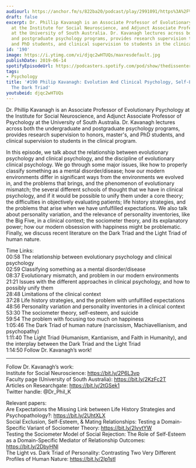 ```yaml
---
audiourl: https://anchor.fm/s/822ba20/podcast/play/2991091/https%3A%2F%2Fd3ctxlq1ktw2nl.cloudfront.net%2Fproduction%2F2019-3-20%2F13203117-44100-2-e143c27a5efc8.m4a
draft: false
excerpt: Dr. Phillip Kavanagh is an Associate Professor of Evolutionary Psychology
  at the Institute for Social Neuroscience, and Adjunct Associate Professor of Psychology
  at the University of South Australia. Dr. Kavanagh lectures across both the undergraduate
  and postgraduate psychology programs, provides research supervision to honors, master's,
  and PhD students, and clinical supervision to students in the clinical program.
id: '190'
image: https://i.ytimg.com/vi/djqc2wHTUQs/maxresdefault.jpg
publishDate: 2019-06-14
spotifyEpisodeUrl: https://podcasters.spotify.com/pod/show/thedissenter/episodes/190-Philip-Kavanagh-Evolution-And-Clinical-Psychology--Self-Esteem--And-The-Dark-Triad-e3pphj
tags:
- Psychology
title: '#190 Philip Kavanagh: Evolution And Clinical Psychology, Self-Esteem, And
  The Dark Triad'
youtubeid: djqc2wHTUQs
---
```

<div class="timelinks">

Dr. Phillip Kavanagh is an Associate Professor of Evolutionary Psychology at the Institute for Social Neuroscience, and Adjunct Associate Professor of Psychology at the University of South Australia. Dr. Kavanagh lectures across both the undergraduate and postgraduate psychology programs, provides research supervision to honors, master's, and PhD students, and clinical supervision to students in the clinical program.

In this episode, we talk about the relationship between evolutionary psychology and clinical psychology, and the discipline of evolutionary clinical psychology. We go through some major issues, like how to properly classify something as a mental disorder/disease; how our modern environments differ in significant ways from the environments we evolved in, and the problems that brings, and the phenomenon of evolutionary mismatch; the several different schools of thought that we have in clinical psychology, and if it would be possible to unify them under a core theory; the difficulties in objectively evaluating patients; life history strategies, and the problems that arise when we have unfulfilled expectations. We also talk about personality variation, and the relevance of personality inventories, like the Big Five, in a clinical context; the sociometer theory, and its explanatory power; how our modern obsession with happiness might be problematic. Finally, we discuss recent literature on the Dark Triad and the Light Triad of human nature.

Time Links:  
<time>00:58</time> The relationship between evolutionary psychology and clinical psychology  
<time>02:59</time> Classifying something as a mental disorder/disease                                             
<time>08:37</time> Evolutionary mismatch, and problem in our modern environments                                       
<time>21:21</time> Issues with the different approaches in clinical psychology, and how to possibly unify them                                                       
<time>28:48</time> Limitations of the clinical context                                         
<time>37:28</time> Life history strategies, and the problem with unfulfilled expectations                                    
<time>48:56</time> Personality variation and personality inventories in a clinical context                       
<time>53:30</time> The sociometer theory, self-esteem, and suicide            
<time>59:54</time> The problem with focusing too much on happiness     
<time>1:05:46</time> The Dark Triad of human nature (narcissism, Machiavellianism, and psychopathy)  
<time>1:11:40</time> The Light Triad (Humanism, Kantianism, and Faith in Humanity), and the interplay between the Dark Triad and the Light Triad  
<time>1:14:50</time> Follow Dr. Kavanagh’s work!

---

Follow Dr. Kavanagh’s work:  
Institute for Social Neuroscience: https://bit.ly/2P6L3vp  
Faculty page (University of South Australia): https://bit.ly/2KzFc2T  
Articles on Researchgate: https://bit.ly/2tGSek1  
Twitter handle: @Dr_Phil_K 

Relevant papers:  
Are Expectations the Missing Link between Life History Strategies and Psychopathology?: https://bit.ly/2UhtXLX  
Social Exclusion, Self-Esteem, & Mating Relationships: Testing a Domain-Specific Variant of Sociometer Theory: https://bit.ly/2IvvtYW  
Testing the Sociometer Model of Social Rejection: The Role of Self-Esteem as a Domain-Specific Mediator of Relationship Outcomes: https://bit.ly/2DbyHNI  
The Light vs. Dark Triad of Personality: Contrasting Two Very Different Profiles of Human Nature: https://bit.ly/2Ip1stI
</div>

